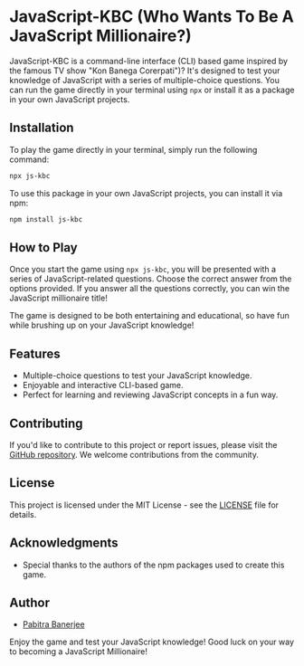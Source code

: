 # JavaScript-KBC (Who Wants To Be A JavaScript Millionaire?)

JavaScript-KBC is a command-line interface (CLI) based game inspired by the famous TV show "Kon Banega Corerpati")? It's designed to test your knowledge of JavaScript with a series of multiple-choice questions. You can run the game directly in your terminal using `npx` or install it as a package in your own JavaScript projects.

## Installation

To play the game directly in your terminal, simply run the following command:

```bash
npx js-kbc
```

To use this package in your own JavaScript projects, you can install it via npm:

```bash
npm install js-kbc
```

## How to Play

Once you start the game using `npx js-kbc`, you will be presented with a series of JavaScript-related questions. Choose the correct answer from the options provided. If you answer all the questions correctly, you can win the JavaScript millionaire title!

The game is designed to be both entertaining and educational, so have fun while brushing up on your JavaScript knowledge!

## Features

- Multiple-choice questions to test your JavaScript knowledge.
- Enjoyable and interactive CLI-based game.
- Perfect for learning and reviewing JavaScript concepts in a fun way.

## Contributing

If you'd like to contribute to this project or report issues, please visit the [GitHub repository](https://github.com/pb2204/JavaScript-KBC). We welcome contributions from the community.

## License

This project is licensed under the MIT License - see the [LICENSE](LICENSE) file for details.

## Acknowledgments

- Special thanks to the authors of the npm packages used to create this game.

## Author

- [Pabitra Banerjee](https://pabitrabanerjee.me)

Enjoy the game and test your JavaScript knowledge! Good luck on your way to becoming a JavaScript Millionaire!